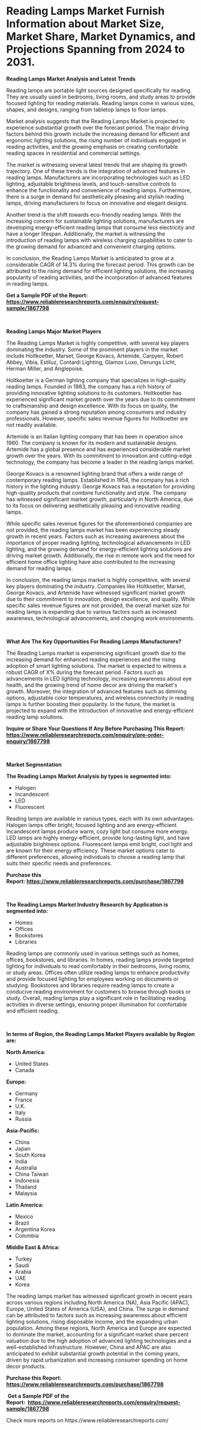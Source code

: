 <p><h1>Reading Lamps Market Furnish Information about Market Size, Market Share, Market Dynamics, and Projections Spanning from 2024 to 2031.</h1></p><p><strong>Reading Lamps Market Analysis and Latest Trends</strong></p>
<p><p>Reading lamps are portable light sources designed specifically for reading. They are usually used in bedrooms, living rooms, and study areas to provide focused lighting for reading materials. Reading lamps come in various sizes, shapes, and designs, ranging from tabletop lamps to floor lamps.</p><p>Market analysis suggests that the Reading Lamps Market is projected to experience substantial growth over the forecast period. The major driving factors behind this growth include the increasing demand for efficient and ergonomic lighting solutions, the rising number of individuals engaged in reading activities, and the growing emphasis on creating comfortable reading spaces in residential and commercial settings.</p><p>The market is witnessing several latest trends that are shaping its growth trajectory. One of these trends is the integration of advanced features in reading lamps. Manufacturers are incorporating technologies such as LED lighting, adjustable brightness levels, and touch-sensitive controls to enhance the functionality and convenience of reading lamps. Furthermore, there is a surge in demand for aesthetically pleasing and stylish reading lamps, driving manufacturers to focus on innovative and elegant designs.</p><p>Another trend is the shift towards eco-friendly reading lamps. With the increasing concern for sustainable lighting solutions, manufacturers are developing energy-efficient reading lamps that consume less electricity and have a longer lifespan. Additionally, the market is witnessing the introduction of reading lamps with wireless charging capabilities to cater to the growing demand for advanced and convenient charging options.</p><p>In conclusion, the Reading Lamps Market is anticipated to grow at a considerable CAGR of 14.3% during the forecast period. This growth can be attributed to the rising demand for efficient lighting solutions, the increasing popularity of reading activities, and the incorporation of advanced features in reading lamps.</p></p>
<p><strong>Get a Sample PDF of the Report:&nbsp; <a href="https://www.reliableresearchreports.com/enquiry/request-sample/1867798">https://www.reliableresearchreports.com/enquiry/request-sample/1867798</a></strong></p>
<p>&nbsp;</p>
<p><strong>Reading Lamps Major Market Players</strong></p>
<p><p>The Reading Lamps Market is highly competitive, with several key players dominating the industry. Some of the prominent players in the market include Holtkoetter, Marset, George Kovacs, Artemide, Carpyen, Robert Abbey, Vibia, Estiluz, Contardi Lighting, Glamox Luxo, Derungs Licht, Herman Miller, and Anglepoise.</p><p>Holtkoetter is a German lighting company that specializes in high-quality reading lamps. Founded in 1983, the company has a rich history of providing innovative lighting solutions to its customers. Holtkoetter has experienced significant market growth over the years due to its commitment to craftsmanship and design excellence. With its focus on quality, the company has gained a strong reputation among consumers and industry professionals. However, specific sales revenue figures for Holtkoetter are not readily available.</p><p>Artemide is an Italian lighting company that has been in operation since 1960. The company is known for its modern and sustainable designs. Artemide has a global presence and has experienced considerable market growth over the years. With its commitment to innovation and cutting-edge technology, the company has become a leader in the reading lamps market.</p><p>George Kovacs is a renowned lighting brand that offers a wide range of contemporary reading lamps. Established in 1954, the company has a rich history in the lighting industry. George Kovacs has a reputation for providing high-quality products that combine functionality and style. The company has witnessed significant market growth, particularly in North America, due to its focus on delivering aesthetically pleasing and innovative reading lamps.</p><p>While specific sales revenue figures for the aforementioned companies are not provided, the reading lamps market has been experiencing steady growth in recent years. Factors such as increasing awareness about the importance of proper reading lighting, technological advancements in LED lighting, and the growing demand for energy-efficient lighting solutions are driving market growth. Additionally, the rise in remote work and the need for efficient home office lighting have also contributed to the increasing demand for reading lamps.</p><p>In conclusion, the reading lamps market is highly competitive, with several key players dominating the industry. Companies like Holtkoetter, Marset, George Kovacs, and Artemide have witnessed significant market growth due to their commitment to innovation, design excellence, and quality. While specific sales revenue figures are not provided, the overall market size for reading lamps is expanding due to various factors such as increased awareness, technological advancements, and changing work environments.</p></p>
<p>&nbsp;</p>
<p><strong>What Are The Key Opportunities For Reading Lamps Manufacturers?</strong></p>
<p><p>The Reading Lamps market is experiencing significant growth due to the increasing demand for enhanced reading experiences and the rising adoption of smart lighting solutions. The market is expected to witness a robust CAGR of X% during the forecast period. Factors such as advancements in LED lighting technology, increasing awareness about eye health, and the growing trend of home decor are driving the market's growth. Moreover, the integration of advanced features such as dimming options, adjustable color temperatures, and wireless connectivity in reading lamps is further boosting their popularity. In the future, the market is projected to expand with the introduction of innovative and energy-efficient reading lamp solutions.</p></p>
<p><strong>Inquire or Share Your Questions If Any Before Purchasing This Report: <a href="https://www.reliableresearchreports.com/enquiry/pre-order-enquiry/1867798">https://www.reliableresearchreports.com/enquiry/pre-order-enquiry/1867798</a></strong></p>
<p>&nbsp;</p>
<p><strong>Market Segmentation</strong></p>
<p><strong>The Reading Lamps Market Analysis by types is segmented into:</strong></p>
<p><ul><li>Halogen</li><li>Incandescent</li><li>LED</li><li>Fluorescent</li></ul></p>
<p><p>Reading lamps are available in various types, each with its own advantages. Halogen lamps offer bright, focused lighting and are energy-efficient. Incandescent lamps produce warm, cozy light but consume more energy. LED lamps are highly energy-efficient, provide long-lasting light, and have adjustable brightness options. Fluorescent lamps emit bright, cool light and are known for their energy efficiency. These market options cater to different preferences, allowing individuals to choose a reading lamp that suits their specific needs and preferences.</p></p>
<p><strong>Purchase this Report:&nbsp;<a href="https://www.reliableresearchreports.com/purchase/1867798">https://www.reliableresearchreports.com/purchase/1867798</a></strong></p>
<p>&nbsp;</p>
<p><strong>The Reading Lamps Market Industry Research by Application is segmented into:</strong></p>
<p><ul><li>Homes</li><li>Offices</li><li>Bookstores</li><li>Libraries</li></ul></p>
<p><p>Reading lamps are commonly used in various settings such as homes, offices, bookstores, and libraries. In homes, reading lamps provide targeted lighting for individuals to read comfortably in their bedrooms, living rooms, or study areas. Offices often utilize reading lamps to enhance productivity and provide focused lighting for employees working on documents or studying. Bookstores and libraries require reading lamps to create a conducive reading environment for customers to browse through books or study. Overall, reading lamps play a significant role in facilitating reading activities in diverse settings, ensuring proper illumination for comfortable and efficient reading.</p></p>
<p>&nbsp;</p>
<p><strong>In terms of Region, the Reading Lamps Market Players available by Region are:</strong></p>
<p>
    <p> <strong> North America: </strong>
        <ul>
            <li>United States</li>
            <li>Canada</li>
        </ul>
        </p> 
    <p> <strong> Europe: </strong>
        <ul>
            <li>Germany</li>
            <li>France</li>
            <li>U.K.</li>
            <li>Italy</li>
            <li>Russia</li>
        </ul>
        </p> 
    <p> <strong> Asia-Pacific: </strong>
        <ul>
            <li>China</li>
            <li>Japan</li>
            <li>South Korea</li>
            <li>India</li>
            <li>Australia</li>
            <li>China Taiwan</li>
            <li>Indonesia</li>
            <li>Thailand</li>
            <li>Malaysia</li>
        </ul>
        </p> 
    <p> <strong> Latin America: </strong>
        <ul>
            <li>Mexico</li>
            <li>Brazil</li>
            <li>Argentina Korea</li>
            <li>Colombia</li>
        </ul>
        </p> 
    <p> <strong> Middle East & Africa: </strong>
        <ul>
            <li>Turkey</li>
            <li>Saudi</li>
            <li>Arabia</li>
            <li>UAE</li>
            <li>Korea</li>
        </ul>
    </p>
    </p>
<p><p>The reading lamps market has witnessed significant growth in recent years across various regions including North America (NA), Asia Pacific (APAC), Europe, United States of America (USA), and China. The surge in demand can be attributed to factors such as increasing awareness about efficient lighting solutions, rising disposable income, and the expanding urban population. Among these regions, North America and Europe are expected to dominate the market, accounting for a significant market share percent valuation due to the high adoption of advanced lighting technologies and a well-established infrastructure. However, China and APAC are also anticipated to exhibit substantial growth potential in the coming years, driven by rapid urbanization and increasing consumer spending on home decor products.</p></p>
<p><strong>Purchase this Report: <a href="https://www.reliableresearchreports.com/purchase/1867798">https://www.reliableresearchreports.com/purchase/1867798</a></strong></p>
<p>&nbsp;<strong>Get a Sample PDF of the Report:&nbsp;&nbsp;<a href="https://www.reliableresearchreports.com/enquiry/request-sample/1867798">https://www.reliableresearchreports.com/enquiry/request-sample/1867798</a></strong></p>
<p><strong></strong></p>
<p>Check more reports on https://www.reliableresearchreports.com/</p>